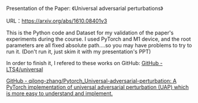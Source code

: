 Presentation of the Paper: 《Universal adversarial perturbations》

URL：https://arxiv.org/abs/1610.08401v3

This is the Python code and Dataset for my validation of the paper's experiments during the course. I used PyTorch and M1 device, and the root parameters are all fixed absolute path....so you may have problems to try to run it. (Don't run it, just skim it with my presentation's PPT)

In order to finish it, I refered to these works on GitHub: [GitHub - LTS4/universal](https://github.com/LTS4/universal)

[GitHub - qilong-zhang/Pytorch_Universal-adversarial-perturbation: A PyTorch implementation of universal adversarial perturbation (UAP) which is more easy to understand and implement.](https://github.com/qilong-zhang/Pytorch_Universal-adversarial-perturbation)

